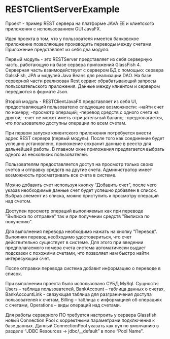 # RESTClientServerExample
Проект - пример REST сервера на платформе JAVA EE и клиетского приложения c использованием GUI JavaFX.

Идея проекта в том, что у пользователя имеется банковское приложение позволяющее производить переводы между счетами.
Приложение представляет из себя два модуля.

Первый модуль - это RESTServer представляет из себя серверную часть, работающую на базе сервера приложений GlassFish 4.
Серверная часть взаимодействует с сервером БД с помощью: сервера GalssFish, JPA и модулей Java Beans для реализации DAO.
На базе серверной части реализован Rest сервис обрабатывающий запросы пользовательского приложения. 
Данные между клиентом и сервером передаются в формате Json.

Второй модуль - RESTClientJavaFX представляет из себя UI, предоставляющий пользователю следующие возможности:
-найти счет по номеру;
-просмотр операций;
-перевод средств с одного счета на другой;
-счет не может иметь отрицательный баланс;
-предполагается, что пользователю доступны операции по всем счетам.

При первом запуске клиентского приложения потребуется внести адрес REST сервера (первый модуль). После того как соединение будет успешно установлено, приложение сохранит данные в реестр для дальнейшей работы. В главном окне приложения предлагается выбрать одного из нескольких пользователей.

Пользователям предоставляется доступ на просмотр только своих счетов и отправку средств на другие счета. Администратор имеет возможность просматривать все счета в системе. 

Можно добавить счет используя кнопку “Добавить счет”, после чего указав необходимые данные счет будет успешно добавлен в список.
Выбрав элемент из списка, можно приступить к просмотру операций над счетом.

Доступен просмотр операций выполняемых как при переводе "Выписка по отправке" так и при получении средств "Выписка по получению".

Для выполнения перевода необходимо нажать на кнопку "Перевод".
Выполняя перевод необходимо удостовериться, что счет действительно существует в системе. Для этого при введении предполагаемого номера счета система автоматически выдает подсказки с похожими счетами, что позволяет нам быстро найти интересующий счет.

После отправки перевода система добавит информацию о переводе в список.

При выполнении проекта было использовано СУБД MySql.
Cущности: Users – таблица пользователей, BankAccount – таблица данных о счетах, BankAccountLink - связующая таблица для разграничения доступа пользователей к счетам, Billing – таблица с информацией об операциях с счетами, Operations – виды операций над счетами.

Для работы серверного ПО требуется настроить у сервера Glassfish новый Connection Pool с корректными параметрами подключения к базе данных. Данный ConnectionPool указать как пул по умолчанию в разделе “JDBC Resources -> jdbc/__default” в поле “Pool Name”.
